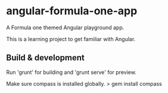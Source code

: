 # angular-formula-one-app

A Formula one themed Angular playground app.

This is a learning project to get familiar with Angular.

## Build & development

Run 'grunt' for building and 'grunt serve' for preview.

Make sure compass is installed globally. > gem install compass
